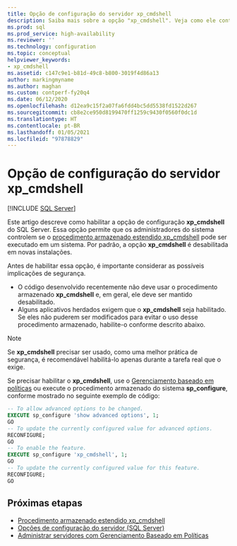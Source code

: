 ```yaml
---
title: Opção de configuração do servidor xp_cmdshell
description: Saiba mais sobre a opção "xp_cmdshell". Veja como ele controla se SQL Server pode executar o procedimento armazenado estendido "xp_cmdshell". Descubra como ativá-la.
ms.prod: sql
ms.prod_service: high-availability
ms.reviewer: ''
ms.technology: configuration
ms.topic: conceptual
helpviewer_keywords:
- xp_cmdshell
ms.assetid: c147c9e1-b81d-49c8-b800-3019f4d86a13
author: markingmyname
ms.author: maghan
ms.custom: contperf-fy20q4
ms.date: 06/12/2020
ms.openlocfilehash: d12ea9c15f2a07fa6fdd4bc5dd5538fd1522d267
ms.sourcegitcommit: cb8e2ce950d8199470ff1259c9430f0560f0dc1d
ms.translationtype: HT
ms.contentlocale: pt-BR
ms.lasthandoff: 01/05/2021
ms.locfileid: "97878829"
---
```

# <a name="xp_cmdshell-server-configuration-option"></a>Opção de configuração do servidor xp_cmdshell

 [!INCLUDE [SQL Server](../../includes/applies-to-version/sqlserver.md)]

Este artigo descreve como habilitar a opção de configuração **xp_cmdshell** do SQL Server. Essa opção permite que os administradores do sistema controlem se o [procedimento armazenado estendido xp_cmdshell](../../relational-databases/system-stored-procedures/xp-cmdshell-transact-sql.md) pode ser executado em um sistema. Por padrão, a opção **xp_cmdshell** é desabilitada em novas instalações.

Antes de habilitar essa opção, é importante considerar as possíveis implicações de segurança.

- O código desenvolvido recentemente não deve usar o procedimento armazenado **xp_cmdshell** e, em geral, ele deve ser mantido desabilitado.
- Alguns aplicativos herdados exigem que o **xp_cmdshell** seja habilitado. Se eles não puderem ser modificados para evitar o uso desse procedimento armazenado, habilite-o conforme descrito abaixo.

> [!NOTE]  
> Se **xp_cmdshell** precisar ser usado, como uma melhor prática de segurança, é recomendável habilitá-lo apenas durante a tarefa real que o exige.

Se precisar habilitar o **xp_cmdshell**, use o [Gerenciamento baseado em políticas](../../relational-databases/policy-based-management/administer-servers-by-using-policy-based-management.md) ou execute o procedimento armazenado do sistema **sp_configure**, conforme mostrado no seguinte exemplo de código:  
  
``` sql
-- To allow advanced options to be changed.  
EXECUTE sp_configure 'show advanced options', 1;  
GO  
-- To update the currently configured value for advanced options.  
RECONFIGURE;  
GO  
-- To enable the feature.  
EXECUTE sp_configure 'xp_cmdshell', 1;  
GO  
-- To update the currently configured value for this feature.  
RECONFIGURE;  
GO  
```  
  
## <a name="next-steps"></a>Próximas etapas

- [Procedimento armazenado estendido xp_cmdshell](../../relational-databases/system-stored-procedures/xp-cmdshell-transact-sql.md)
- [Opções de configuração do servidor (SQL Server)](server-configuration-options-sql-server.md)
- [Administrar servidores com Gerenciamento Baseado em Políticas](../../relational-databases/policy-based-management/administer-servers-by-using-policy-based-management.md)  
